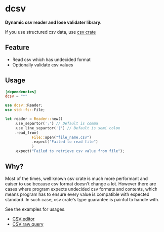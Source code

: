 # dcsv

**Dynamic csv reader and lose validater library.**

If you use structured csv data, use [csv crate](https://crates.io/crates/csv)

## Feature

- Read csv which has undecided format
- Optionally validate csv values

## Usage

```toml
[dependencies]
dcsv = "*"
```

```rust
use dcsv::Reader;
use std::fs::File;

let reader = Reader::new()
	.use_separtor(';') // Default is comma
	.use_line_separtor('|') // Default is semi colon
	.read_from(
			File::open("file_name.csv")
			.expect("Failed to read file")
			)
	.expect("Failed to retrieve csv value from file");
```

## Why?

Most of the times, well known csv crate is much more performant and eaiser to
use because csv format doesn't change a lot. However there are cases where
program expects undecided csv formats and contents, which means program has to
ensure every value is compatible with expected standard. In such case, csv crate's
type guarantee is painful to handle with.

See the examples for usages.

- [CSV editor](https://github.com/simhyeon/ced)
- [CSV raw query](https://github.com/simhyeon/cindex)
